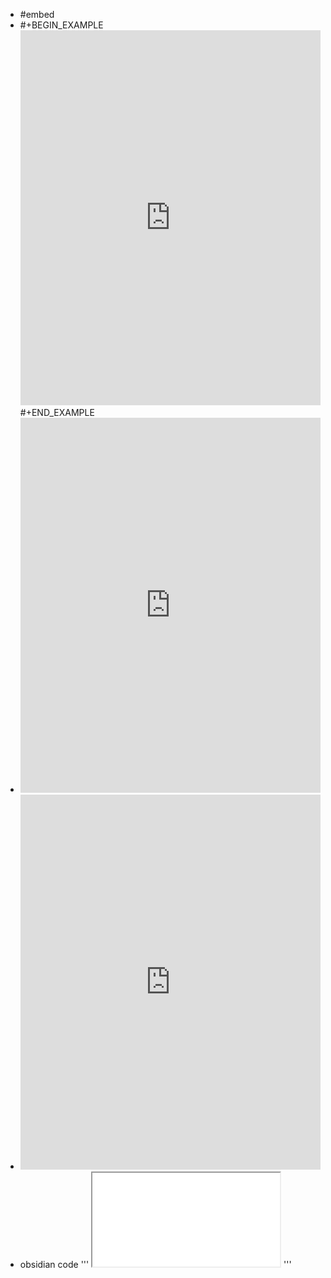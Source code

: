 - #embed
- #+BEGIN_EXAMPLE
  <iframe src="https://aeon.co" loading="lazy" style="width: 100%; height: 600px; border: 0px none;"></iframe>
  #+END_EXAMPLE
- <iframe src="https://ourworldindata.org/explorers/population-and-demography?facet=none&country=CHN~IND~USA~IDN~PAK~NGA~BRA~JPN&Metric=Population&Sex=Both+sexes&Age+group=Total&Projection+Scenario=None&hideControls=false" loading="lazy" style="width: 100%; height: 600px; border: 0px none;"></iframe>
- <iframe src="https://aeon.co" loading="lazy" style="width: 100%; height: 600px; border: 0px none;"></iframe>
- obsidian code
  '''
  <iframe src="INSERT YOUR URL HERE"></iframe>
  '''